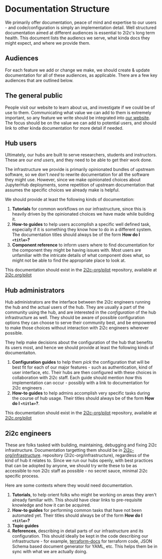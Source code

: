 # Documentation Structure

We primarily offer documentation, peace of mind and expertise to
our users - and code/configuration is simply an implementation
detail. Well structured documentation aimed at different audiences is
essential to 2i2c's long term health. This document lists the audiencs
we serve, what kinda docs they might expect, and where we provide them.

## Audiences

For each feature we add or change we make, we should create & update
documentation for all of these audiences, as applicable. There are a
few key audiences that are outlined below.

## The general public

People visit our website to learn about us, and investigate if we could
be of use to them. Communicating what value we can add to them is 
extremely important, so any feature we write should be integrated into
[our website](https://2i2c.org/). The focus should
be on the value we can add to potential users, and should link to
other kinda documentation for more detail if needed.

## Hub users

Ultimately, our hubs are built to serve researchers, students and instructors. 
These are our *end users*, and they need to be able to
get their work done. 

The infrastructure we provide is primarily opinionated bundles of 
upstream software, so we don't *need* to rewrite documentation for all 
the software they might use. However, since we make opinionated choices 
about JupyterHub deployments, some repetition of upstream documentation
that assumes the specific choices we already make is helpful.

We should provide at least the following kinds of documentation:

1. **Tutorials** for common workflows on our infrastructure, since this is 
   heavily driven by the opinionated choices we have made while building it.
2. **How-to guides** to help users accomplish a specific well defined task, 
   especially if it is something they know how to do in a different system.
   The documentation titles should always be of the form **How do I `<title>`?**
3. **Component reference** to inform users where to find documentation for 
   the component they might be having issues with. Most users are unfamiliar 
   with the intricate details of what component does what, so might not be
   able to find the appropriate place to look at.

This documentation should exist in the [2i2c-org/pilot](https://github.com/2i2c-org/pilot)
repository, available at [2i2c.org/pilot](https://2i2c.org/pilot/)

## Hub administrators

Hub administrators are the interface between the 2i2c engineers running
the hub and the actual users of the hub. They are usually a part of the
community using the hub, and are interested in the *configuration* of
the hub infrastructure as well. They should be aware of possible
configuration options they can choose to serve their community best, and
be empowered to make those choices without interaction with 2i2c
engineers wherever possible. 

They help make decisions about the configuration of the hub that benefits
its users most, and hence we should provide at least the following kinds
of documentaiton.

1. **Configuration guides** to help them *pick* the configuration that
   will be best fit for each of our major features - such as
   authentication, kind of user interface, etc. Their hubs are then
   configured with these choices in collaboration with 2i2c staff. Each
   guide should mention *how* this implementation can occur - possibly
   with a link to documentation for 2i2c engineers  .
2. **How-to guides** to help admins accomplish very specific tasks during
   the course of hub usage. Their titles should always be of the form
   **How do I `<title>`?**.

This documentation should exist in the [2i2c-org/pilot](https://github.com/2i2c-org/pilot)
repository, available at [2i2c.org/pilot](https://2i2c.org/pilot/)

## 2i2c engineers

These are folks tasked with building, maintaining, debugging and fixing
2i2c infrastructure. Documentation targetting them should be in
[2i2c-org/infrastructure](https://github.com/2i2c-org/infrastructure).
repository (2i2c-org/infrastructure), regardless of the kind of hub it 
relates to. Since we run our hubs openly, with best practices that can
be adopted by anyone, we should try write these to be as accessible to
non 2i2c staff as possible - no secret sauce, minimal 2i2c specific 
process. 

Here are some contexts where they would need documentation.

1. **Tutorials**, to help orient folks who might be working on areas
   they aren't already familiar with. This should have clear links to
   pre-requisite knowledge and how it can be acquired.
2. **How-to guides** for performing common tasks that have not been 
   automated yet. Their titles should always be of the form
   **How do I `<title>`?**
3. **Topic guides**
3. **References**, describing in detail parts of our infrastructure and
   its configuration. This should ideally be kept in the code describing
   our infrastructure - for example, [terraform-docs](https://github.com/terraform-docs/terraform-docs)
   for terraform code, JSON Schema based document generator for YAML,
   etc. This helps them be in sync with what we are actually doing.
